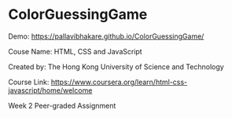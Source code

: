 # ColorGuessingGame
Demo: https://pallavibhakare.github.io/ColorGuessingGame/

Couse Name: HTML, CSS and JavaScript

Created by: The Hong Kong University of Science and Technology

Course Link: https://www.coursera.org/learn/html-css-javascript/home/welcome

Week 2 Peer-graded Assignment


